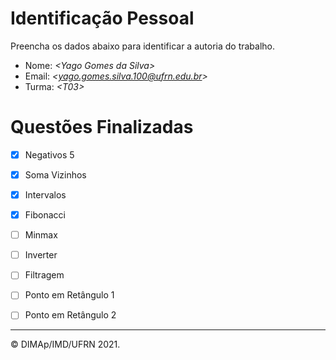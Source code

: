 ﻿# Identificação Pessoal

Preencha os dados abaixo para identificar a autoria do trabalho.

- Nome: *\<Yago Gomes da Silva>*
- Email: *\<yago.gomes.silva.100@ufrn.edu.br>*
- Turma: *\<T03>*

# Questões Finalizadas

- [x] Negativos 5
- [x] Soma Vizinhos
- [x] Intervalos
- [x] Fibonacci
- [ ] Minmax
- [ ] Inverter
- [ ] Filtragem
- [ ] Ponto em Retângulo 1
- [ ] Ponto em Retângulo 2


--------
&copy; DIMAp/IMD/UFRN 2021.
